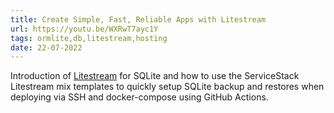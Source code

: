 ```yaml
---
title: Create Simple, Fast, Reliable Apps with Litestream
url: https://youtu.be/WXRwT7ayc1Y
tags: ormlite,db,litestream,hosting
date: 22-07-2022
---
```


Introduction of [Litestream](https://litestream.io) for SQLite and how to use the ServiceStack Litestream mix templates 
to quickly setup SQLite backup and restores when deploying via SSH and docker-compose using GitHub Actions.
